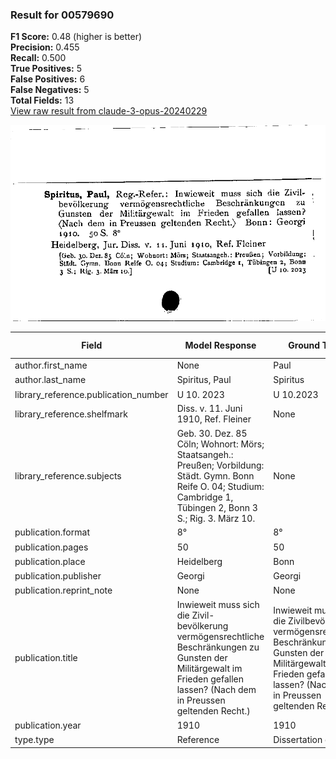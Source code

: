 ### Result for 00579690
**F1 Score:** 0.48 (higher is better)<br>**Precision:** 0.455<br>**Recall:** 0.500<br>**True Positives:** 5<br>**False Positives:** 6<br>**False Negatives:** 5<br>**Total Fields:** 13<br>[View raw result from claude-3-opus-20240229](https://github.com/RISE-UNIBAS/humanities_data_benchmark/blob/main/results/2025-09-02/T0145/request_T0145_00579690.json)

<img src="https://github.com/RISE-UNIBAS/humanities_data_benchmark/blob/main/benchmarks/zettelkatalog/images/00579690.jpg?raw=true" alt="00579690" width="600px">

| Field | Model Response | Ground Truth | Fuzzy Score | Match |
|-------|----------------|--------------|-------------|-------|
| author.first_name | None | Paul | 0.000 | ❌ |
| author.last_name | Spiritus, Paul | Spiritus | 0.727 | ❌ |
| library_reference.publication_number | U 10. 2023 | U 10.2023 | 0.947 | ❌ |
| library_reference.shelfmark | Diss. v. 11. Juni 1910, Ref. Fleiner | None | 0.000 | ❌ |
| library_reference.subjects | Geb. 30. Dez. 85 Cöln; Wohnort: Mörs; Staatsangeh.: Preußen; Vorbildung: Städt. Gymn. Bonn Reife O. 04; Studium: Cambridge 1, Tübingen 2, Bonn 3 S.; Rig. 3. März 10. | None | 0.000 | ❌ |
| publication.format | 8° | 8° | 1.000 | ✅ |
| publication.pages | 50 | 50 | 1.000 | ✅ |
| publication.place | Heidelberg | Bonn | 0.000 | ❌ |
| publication.publisher | Georgi | Georgi | 1.000 | ✅ |
| publication.reprint_note | None | None | 1.000 | ✅ |
| publication.title | Inwieweit muss sich die Zivil-bevölkerung vermögensrechtliche Beschränkungen zu Gunsten der Militärgewalt im Frieden gefallen lassen? (Nach dem in Preussen geltenden Recht.) | Inwieweit muss sich die Zivilbevölkerung vermögensrechtliche Beschränkungen zu Gunsten der Militärgewalt im Frieden gefallen lassen? (Nach dem in Preussen geltenden Recht.) | 0.997 | ✅ |
| publication.year | 1910 | 1910 | 1.000 | ✅ |
| type.type | Reference | Dissertation or thesis | 0.258 | ❌ |
